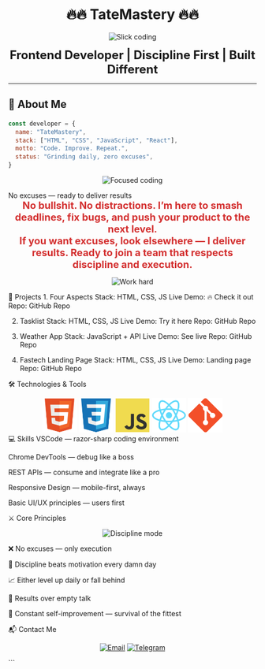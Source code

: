 <h1 align="center">🔥🔥 TateMastery 🔥🔥</h1>

<p align="center">
  <img src="https://media.giphy.com/media/xT0GqeSlGSRQutcZ3O/giphy.gif" alt="Slick coding" width="400" />
</p>

<p align="center">
  <b style="font-size:24px;">Frontend Developer | Discipline First | Built Different</b>
</p>

---

## 🧠 About Me

```js
const developer = {
  name: "TateMastery",
  stack: ["HTML", "CSS", "JavaScript", "React"],
  motto: "Code. Improve. Repeat.",
  status: "Grinding daily, zero excuses",
}

```
<p align="center"> <img src="https://media.giphy.com/media/l3vR9OQ0u1Gf2V1zW/giphy.gif" alt="Focused coding" width="400" /> </p>
No excuses — ready to deliver results
<p align="center" style="font-size:20px; font-weight:bold; color:#d32f2f; max-width:800px; margin:auto;"> No bullshit. No distractions. I’m here to smash deadlines, fix bugs, and push your product to the next level.<br> If you want excuses, look elsewhere — I deliver results. Ready to join a team that respects discipline and execution. </p> <p align="center"> <img src="https://media.giphy.com/media/26BRv0ThflsHCqDrG/giphy.gif" alt="Work hard" width="400" /> </p>
🚀 Projects
1. Four Aspects
Stack: HTML, CSS, JS
Live Demo: 🔥 Check it out
Repo: GitHub Repo

2. Tasklist
Stack: HTML, CSS, JS
Live Demo: Try it here
Repo: GitHub Repo

3. Weather App
Stack: JavaScript + API
Live Demo: See live
Repo: GitHub Repo

4. Fastech Landing Page
Stack: HTML, CSS, JS
Live Demo: Landing page
Repo: GitHub Repo

🛠️ Technologies & Tools
<div align="center"> <img alt="HTML5" src="https://raw.githubusercontent.com/devicons/devicon/master/icons/html5/html5-original.svg" width="70" height="70" /> <img alt="CSS3" src="https://raw.githubusercontent.com/devicons/devicon/master/icons/css3/css3-original.svg" width="70" height="70" /> <img alt="JavaScript" src="https://raw.githubusercontent.com/devicons/devicon/master/icons/javascript/javascript-original.svg" width="70" height="70" /> <img alt="React" src="https://raw.githubusercontent.com/devicons/devicon/master/icons/react/react-original.svg" width="70" height="70" /> <img alt="Git" src="https://raw.githubusercontent.com/devicons/devicon/master/icons/git/git-original.svg" width="70" height="70" /> </div>
💻 Skills
VSCode — razor-sharp coding environment

Chrome DevTools — debug like a boss

REST APIs — consume and integrate like a pro

Responsive Design — mobile-first, always

Basic UI/UX principles — users first

⚔️ Core Principles
<p align="center"> <img src="https://media.giphy.com/media/l0MYt5jPR6QX5pnqM/giphy.gif" alt="Discipline mode" width="400" /> </p>
❌ No excuses — only execution

💪 Discipline beats motivation every damn day

📈 Either level up daily or fall behind

🚫 Results over empty talk

🧠 Constant self-improvement — survival of the fittest

📬 Contact Me
<p align="center"> <a href="mailto:jbrodi766@gmail.com"><img src="https://img.shields.io/badge/Email-jbrodi766%40gmail.com-D14836?style=for-the-badge&logo=gmail&logoColor=white" alt="Email"></a> <a href="https://t.me/phantom_assasin7"><img src="https://img.shields.io/badge/Telegram-%40phantom_assasin7-0088cc?style=for-the-badge&logo=telegram&logoColor=white" alt="Telegram"></a> </p> ```

